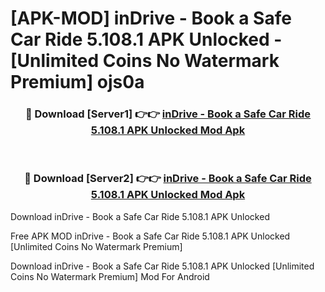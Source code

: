 # [APK-MOD] inDrive - Book a Safe Car Ride 5.108.1 APK Unlocked - [Unlimited Coins No Watermark Premium] ojs0a



<div align="center">
<h3>🔴 Download [Server1] 👉👉 <a href="https://momento.my/?title=inDrive_-_Book_a_Safe_Car_Ride_5.108.1_APK_Unlocked">inDrive - Book a Safe Car Ride 5.108.1 APK Unlocked Mod Apk</a></h3><br>

<h3>🔴 Download [Server2] 👉👉 <a href="https://momento.my/?title=inDrive_-_Book_a_Safe_Car_Ride_5.108.1_APK_Unlocked">inDrive - Book a Safe Car Ride 5.108.1 APK Unlocked Mod Apk</a></h3>
</div>



Download inDrive - Book a Safe Car Ride 5.108.1 APK Unlocked 

Free APK MOD inDrive - Book a Safe Car Ride 5.108.1 APK Unlocked [Unlimited Coins No Watermark Premium]

Download inDrive - Book a Safe Car Ride 5.108.1 APK Unlocked [Unlimited Coins No Watermark Premium] Mod For Android
